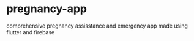 # pregnancy-app
 comprehensive pregnancy assisstance and emergency app made using flutter and firebase

